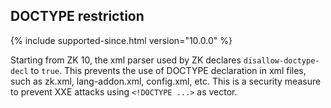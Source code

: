 ## DOCTYPE restriction

{% include supported-since.html version="10.0.0" %}

Starting from ZK 10, the xml parser used by ZK declares `disallow-doctype-decl` to `true`. This prevents the use of DOCTYPE
declaration in xml files, such as zk.xml, lang-addon.xml, config.xml, etc. This is a security measure to prevent XXE attacks using `<!DOCTYPE ...>` as vector.
